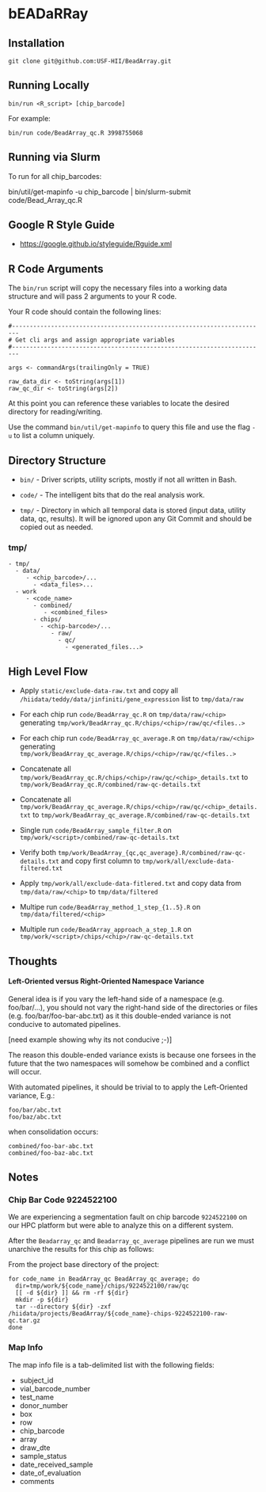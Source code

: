 # bEADaRRay

## Installation

    git clone git@github.com:USF-HII/BeadArray.git

## Running Locally

    bin/run <R_script> [chip_barcode]

For example:

    bin/run code/BeadArray_qc.R 3998755068

## Running via Slurm

To run for all chip_barcodes:

   bin/util/get-mapinfo -u chip_barcode | bin/slurm-submit code/Bead_Array_qc.R

## Google R Style Guide

- https://google.github.io/styleguide/Rguide.xml

## R Code Arguments

The `bin/run` script will copy the necessary files into a working data structure and
will pass 2 arguments to your R code.

Your R code should contain the following lines:

```
#------------------------------------------------------------------------
# Get cli args and assign appropriate variables
#------------------------------------------------------------------------

args <- commandArgs(trailingOnly = TRUE)

raw_data_dir <- toString(args[1])
raw_qc_dir <- toString(args[2])
```

At this point you can reference these variables to locate the desired directory for reading/writing.


Use the command `bin/util/get-mapinfo` to query this file and use the flag `-u` to list a column uniquely.

## Directory Structure

- `bin/` - Driver scripts, utility scripts, mostly if not all written in Bash.

- `code/` - The intelligent bits that do the real analysis work.

- `tmp/` - Directory in which all temporal data is stored (input data, utility data, qc, results).
           It will be ignored upon any Git Commit and should be copied out as needed.

### tmp/

    - tmp/
      - data/
         - <chip_barcode>/...
           - <data_files>...
      - work
         - <code_name>
           - combined/
              - <combined_files>
           - chips/
             - <chip-barcode>/...
                - raw/
                  - qc/
                    - <generated_files...>


## High Level Flow

- Apply `static/exclude-data-raw.txt` and copy all `/hiidata/teddy/data/jinfiniti/gene_expression` list to `tmp/data/raw`

- For each chip run `code/BeadArray_qc.R` on `tmp/data/raw/<chip>` generating
  `tmp/work/BeadArray_qc.R/chips/<chip>/raw/qc/<files..>`

- For each chip run `code/BeadArray_qc_average.R` on `tmp/data/raw/<chip>` generating
  `tmp/work/BeadArray_qc_average.R/chips/<chip>/raw/qc/<files..>`

- Concatenate all `tmp/work/BeadArray_qc.R/chips/<chip>/raw/qc/<chip>_details.txt` to
  `tmp/work/BeadArray_qc.R/combined/raw-qc-details.txt`

- Concatenate all `tmp/work/BeadArray_qc_average.R/chips/<chip>/raw/qc/<chip>_details.txt` to
  `tmp/work/BeadArray_qc_average.R/combined/raw-qc-details.txt`

- Single run `code/BeadArray_sample_filter.R` on `tmp/work/<script>/combined/raw-qc-details.txt`

- Verify both `tmp/work/BeadArray_{qc,qc_average}.R/combined/raw-qc-details.txt` and copy first
  column to `tmp/work/all/exclude-data-filtered.txt`

- Apply `tmp/work/all/exclude-data-fitlered.txt` and copy data from `tmp/data/raw/<chip>` to `tmp/data/filtered`

- Multipe run `code/BeadArray_method_1_step_{1..5}.R` on `tmp/data/filtered/<chip>`

- Multiple run `code/BeadArray_approach_a_step_1.R` on `tmp/work/<script>/chips/<chip>/raw-qc-details.txt`


## Thoughts

#### Left-Oriented versus Right-Oriented Namespace Variance

General idea is if you vary the left-hand side of a namespace (e.g. foo/bar/...),
you should not vary the right-hand side of the directories or files (e.g. foo/bar/foo-bar-abc.txt)
as it this double-ended variance is not conducive to automated pipelines.

[need example showing why its not conducive ;-)]

The reason this double-ended variance exists is because one forsees in the future that
the two namespaces will somehow be combined and a conflict will occur.

With automated pipelines, it should be trivial to to apply the Left-Oriented variance, E.g.:

    foo/bar/abc.txt
    foo/baz/abc.txt

when consolidation occurs:

    combined/foo-bar-abc.txt
    combined/foo-baz-abc.txt

## Notes

### Chip Bar Code 9224522100

We are experiencing a segmentation fault on chip barcode `9224522100` on our HPC platform
but were able to analyze this on a different system.

After the `Beadarray_qc` and `Beadarray_qc_average` pipelines are run we must unarchive the results
for this chip as follows:

From the project base directory of the project:

    for code_name in BeadArray_qc BeadArray_qc_average; do
      dir=tmp/work/${code_name}/chips/9224522100/raw/qc
      [[ -d ${dir} ]] && rm -rf ${dir}
      mkdir -p ${dir}
      tar --directory ${dir} -zxf /hiidata/projects/BeadArray/${code_name}-chips-9224522100-raw-qc.tar.gz
    done

### Map Info

The map info file is a tab-delimited list with the following fields:

- subject_id
- vial_barcode_number
- test_name
- donor_number
- box
- row
- chip_barcode
- array
- draw_dte
- sample_status
- date_received_sample
- date_of_evaluation
- comments

